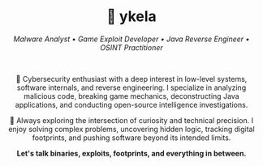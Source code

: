 <h1 align="center">👾 ykela</h1>

<p align="center"><em>Malware Analyst • Game Exploit Developer • Java Reverse Engineer • OSINT Practitioner</em></p>

<br/>

<p align="center">
  🧠 Cybersecurity enthusiast with a deep interest in low-level systems, software internals, and reverse engineering.  
  I specialize in analyzing malicious code, breaking game mechanics, deconstructing Java applications, and conducting open-source intelligence investigations.
</p>

<p align="center">
  🔬 Always exploring the intersection of curiosity and technical precision.  
  I enjoy solving complex problems, uncovering hidden logic, tracking digital footprints, and pushing software beyond its intended limits.
</p>

<p align="center"><strong>Let's talk binaries, exploits, footprints, and everything in between.</strong></p>
